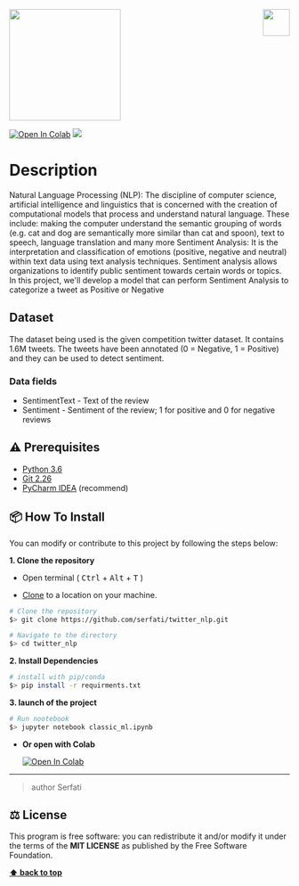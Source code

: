 <img src="https://in.bgu.ac.il/marketing/graphics/BGU.sig3-he-en-white.png" height="48px" align="right" /> 
<img src="https://miro.medium.com/max/1000/1*vp1M37AGMOFwCvLxVm62IA.jpeg" height="200px"/> 

  
  
[![Open In Colab](https://colab.research.google.com/assets/colab-badge.svg)](https://colab.research.google.com/github/Serfati/twitter_nlp) ![](https://img.shields.io/apm/l/atomic-design-ui.svg?)
# Description  

Natural Language Processing (NLP): The discipline of computer science, artificial intelligence and linguistics that is concerned with the creation of computational models that process and understand natural language. These include: making the computer understand the semantic grouping of words (e.g. cat and dog are semantically more similar than cat and spoon), text to speech, language translation and many more
Sentiment Analysis: It is the interpretation and classification of emotions (positive, negative and neutral) within text data using text analysis techniques. Sentiment analysis allows organizations to identify public sentiment towards certain words or topics.
In this project, we'll develop a model that can perform Sentiment Analysis to categorize a tweet as Positive or Negative

## Dataset 
The dataset being used is the given competition twitter  dataset. It contains 1.6M tweets. The tweets have been annotated (0 = Negative, 1 = Positive) and they can be used to detect sentiment.

### Data fields
- SentimentText - Text of the review
- Sentiment - Sentiment of the review; 1 for positive  and 0 for negative reviews



## ⚠️ Prerequisites  
  
- [Python 3.6](https://www.python.org/download/releases/3.6/)  
- [Git 2.26](https://git-scm.com/downloads/)  
- [PyCharm IDEA](https://www.jetbrains.com/pycharm/) (recommend)  

## 📦 How To Install  
  
You can modify or contribute to this project by following the steps below:  
  
**1. Clone the repository**  
  
- Open terminal ( <kbd>Ctrl</kbd> + <kbd>Alt</kbd> + <kbd>T</kbd> )  
  
- [Clone](https://help.github.com/en/github/creating-cloning-and-archiving-repositories/cloning-a-repository) to a location on your machine.  
 ```bash  
 # Clone the repository 
 $> git clone https://github.com/serfati/twitter_nlp.git  

 # Navigate to the directory 
 $> cd twitter_nlp
  ``` 

**2. Install Dependencies**  
  
 ```bash  
 # install with pip/conda 
 $> pip install -r requirments.txt
 ```  

**3. launch of the project**  
  
 ```bash  
 # Run nootebook 
 $> jupyter notebook classic_ml.ipynb
 ```  

- **Or open with Colab**
  
  [![Open In Colab](https://colab.research.google.com/assets/colab-badge.svg)](https://colab.research.google.com/github/Serfati/twitter_nlp)

---  

> author Serfati
  
## ⚖️ License  
  
This program is free software: you can redistribute it and/or modify it under the terms of the **MIT LICENSE** as published by the Free Software Foundation.  
  
**[⬆ back to top](#description)**
